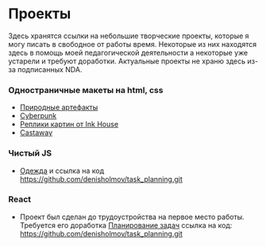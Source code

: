 # Проекты

Здесь хранятся ссылки на небольшие творческие проекты, которые я могу писать в свободное от работы время. Некоторые из них находятся здесь в помощь моей педагогической деятельности а некоторые уже устарели и требуют доработки. Актуальные проекты не храню здесь из-за подписанных NDA. 

### Одностраничные макеты на html, css

- [Природные артефакты](https://denisholmov.github.io/natural-collection/)
- [Cyberpunk](https://denisholmov.github.io/landing-cyberpunk/)
- [Реплики картин от Ink House](https://denisholmov.github.io/ink-house/)
- [Castaway](https://denisholmov.github.io/castaway/)

### Чистый JS
+ [Одежда](https://denisholmov.github.io/app-t-shirt/) и ссылка на код https://github.com/denisholmov/task_planning.git

### React
+ Проект был сделан до трудоустройства на первое место работы. Требуется его доработка [Планирование задач](https://denisholmov.github.io/task_planning/) ссылка на код: https://github.com/denisholmov/task_planning.git
